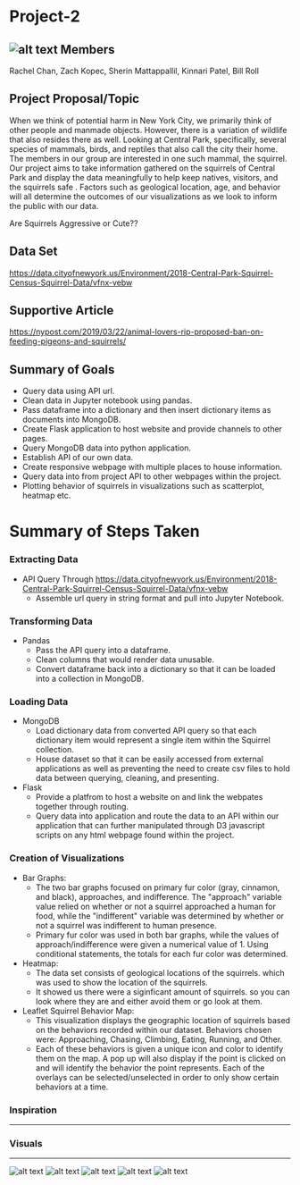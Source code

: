 # Project-2
![alt text](https://github.com/WilliamRoll/Project-2/blob/main/static/img/squirrel_homepage.jpg)
Members
----------------
Rachel Chan,
Zach Kopec,
Sherin Mattappallil,
Kinnari Patel,
Bill Roll 

Project Proposal/Topic
----------------
 When we think of potential harm in New York City, we primarily think of other people and manmade objects. However, there is a variation of wildlife that also 
resides there as well. Looking at Central Park, specifically, several species of mammals, birds, and reptiles that also call the city their home. The members in our 
group are interested in one such mammal, the squirrel. Our project aims to take information gathered on the squirrels of Central Park and display the data 
meaningfully to help keep natives, visitors, and the squirrels safe . Factors such as geological location, age, and behavior will all determine the outcomes of our
visualizations as we look to inform the public with our data.

Are Squirrels Aggressive or Cute??

Data Set
----------------
https://data.cityofnewyork.us/Environment/2018-Central-Park-Squirrel-Census-Squirrel-Data/vfnx-vebw

Supportive Article
----------------
https://nypost.com/2019/03/22/animal-lovers-rip-proposed-ban-on-feeding-pigeons-and-squirrels/

Summary of Goals
----------------
* Query data using API url.
* Clean data in Jupyter notebook using pandas.
* Pass dataframe into a dictionary and then insert dictionary items as documents into MongoDB.
* Create Flask application to host website and provide channels to other pages.
* Query MongoDB data into python application.
* Establish API of our own data.
* Create responsive webpage with multiple places to house information.
* Query data into from project API to other webpages within the project.
* Plotting behavior of squirrels in visualizations such as scatterplot, heatmap etc. 

# Summary of Steps Taken

### Extracting Data
* API Query Through https://data.cityofnewyork.us/Environment/2018-Central-Park-Squirrel-Census-Squirrel-Data/vfnx-vebw
  * Assemble url query in string format and pull into Jupyter Notebook.
  
### Transforming Data
* Pandas
  * Pass the API query into a dataframe.
  * Clean columns that would render data unusable.
  * Convert dataframe back into a dictionary so that it can be loaded into a collection in MongoDB.

### Loading Data
* MongoDB
  * Load dictionary data from converted API query so that each dictionary item would represent a single item within the Squirrel collection.
  * House dataset so that it can be easily accessed from external applications as well as preventing the need to create csv files to hold data between querying,                             cleaning, and presenting.
* Flask
  * Provide a platfrom to host a website on and link the webpates together through routing.
  * Query data into application and route the data to an API within our application that can further manipulated through D3 javascript scripts on any html webpage found within the project. 

### Creation of  Visualizations
* Bar Graphs:
  * The two bar graphs focused on primary fur color (gray, cinnamon, and black), approaches, and indifference. The "approach" variable value relied on whether or not a squirrel approached a human for food, while the "indifferent" variable was determined by whether or not a squirrel was indifferent to human presence.
  * Primary fur color was used in both bar graphs, while the values of approach/indifference were given a numerical value of 1. Using conditional statements, the totals for each fur color was determined.
* Heatmap:
  * The data set consists of geological locations of the squirrels. which was used to show the location of the squirrels.
  * It showed us there were a siginficant amount of squirrels. so you can look where they are and either avoid them or go look at them.	
* Leaflet Squirrel Behavior Map:
  * This visualization displays the geographic location of squirrels based on the behaviors recorded within our dataset. Behaviors chosen were: Approaching, Chasing, Climbing, Eating, Running, and Other. 
  * Each of these behaviors is given a unique icon and color to identify them on the map. A pop up will also display if the point is clicked on and will identify the behavior the point represents. Each of the overlays can be selected/unselected in order to only show certain behaviors at a time. 

### Inspiration
----------------


### Visuals
----------------
![alt text](https://github.com/WilliamRoll/Project-2/blob/main/images/SquirrelApproach.png)
![alt text](https://github.com/WilliamRoll/Project-2/blob/main/images/SquirrelIndifferent.png)
![alt text](https://github.com/WilliamRoll/Project-2/blob/main/images/Pie.png)
![alt text](https://github.com/WilliamRoll/Project-2/blob/main/images/Heatmap.png)
![alt text](https://github.com/WilliamRoll/Project-2/blob/main/images/Markerplot.png)



